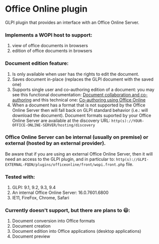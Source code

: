 # Office Online plugin

GLPI plugin that provides an interface with an Office Online Server.

### Implements a WOPI host to support:
1. view of office documents in browsers
1. edition of office documents in browsers

### Document edition feature:
1. Is only available when user has the rights to edit the document.
1. Saves document in-place (replaces the GLPI document with the saved one)
1. Supports single user and co-authoring edition of a document: you may see this functional documentation: [Document collaboration and co-authoring](https://support.office.com/en-us/article/Document-collaboration-and-co-authoring-ee1509b4-1f6e-401e-b04a-782d26f564a4) and this technical one: [Co-authoring using Office Online](http://wopi.readthedocs.io/en/latest/scenarios/coauth.html)
1. When a document has a format that is not supported by the Office Online Server then will fall back on GLPI standard behavior (i.e.: will download the document). Document formats suported by your Office Online Server are available at the discovery URL: `http(s)://YOUR-OFFICE-ONLINE-SERVER/hosting/discovery` 

### Office Online Server can be internal (usually on premise) or external (hosted by an external provider).
Be aware that if you are using an external Office Online Server, then it will need an access to the GLPI plugin, and in particular to: `http(s)://GLPI-EXTERNAL-FQDN/plugins/officeonline/front/wopi.front.php` file.

### Tested with:
1. GLPI: 9.1, 9.2, 9.3, 9.4
1. An internal Office Online Server: 16.0.7601.6800
1. IE11, FireFox, Chrome, Safari 

### Currently doesn't support, but there are plans to :smiley::
1. Document conversion into Office formats
1. Document creation
1. Document edition into Office applications (desktop applications)
1. Document preview

